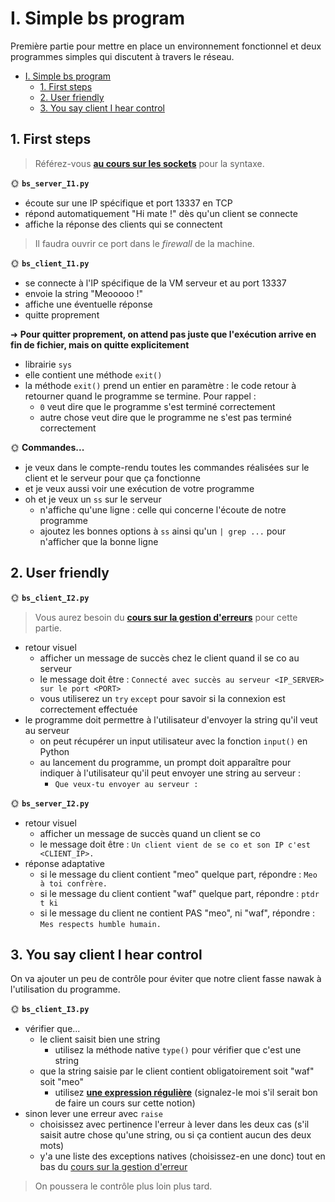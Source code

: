 # I. Simple bs program

Première partie pour mettre en place un environnement fonctionnel et deux programmes simples qui discutent à travers le réseau.

- [I. Simple bs program](#i-simple-bs-program)
  - [1. First steps](#1-first-steps)
  - [2. User friendly](#2-user-friendly)
  - [3. You say client I hear control](#3-you-say-client-i-hear-control)

## 1. First steps

> Référez-vous [**au cours sur les sockets**](../../../../cours/dev/socket/README.md) pour la syntaxe.

🌞 **`bs_server_I1.py`**

- écoute sur une IP spécifique et port 13337 en TCP
- répond automatiquement "Hi mate !" dès qu'un client se connecte
- affiche la réponse des clients qui se connectent

> Il faudra ouvrir ce port dans le *firewall* de la machine.

🌞 **`bs_client_I1.py`**

- se connecte à l'IP spécifique de la VM serveur et au port 13337
- envoie la string "Meooooo !"
- affiche une éventuelle réponse
- quitte proprement

➜ **Pour quitter proprement, on attend pas juste que l'exécution arrive en fin de fichier, mais on quitte explicitement**

- librairie `sys`
- elle contient une méthode `exit()`
- la méthode `exit()` prend un entier en paramètre : le code retour à retourner quand le programme se termine. Pour rappel :
  - `0` veut dire que le programme s'est terminé correctement
  - autre chose veut dire que le programme ne s'est pas terminé correctement

🌞 **Commandes...**

- je veux dans le compte-rendu toutes les commandes réalisées sur le client et le serveur pour que ça fonctionne
- et je veux aussi voir une exécution de votre programme
- oh et je veux un `ss` sur le serveur
  - n'affiche qu'une ligne : celle qui concerne l'écoute de notre programme
  - ajoutez les bonnes options à `ss` ainsi qu'un `| grep ...` pour n'afficher que la bonne ligne

## 2. User friendly

🌞 **`bs_client_I2.py`**

> Vous aurez besoin du [**cours sur la gestion d'erreurs**](../../../../cours/dev/error_handling/README.md) pour cette partie.

- retour visuel
  - afficher un message de succès chez le client quand il se co au serveur
  - le message doit être : `Connecté avec succès au serveur <IP_SERVER> sur le port <PORT>`
  - vous utiliserez un `try` `except` pour savoir si la connexion est correctement effectuée
- le programme doit permettre à l'utilisateur d'envoyer la string qu'il veut au serveur
  - on peut récupérer un input utilisateur avec la fonction `input()` en Python
  - au lancement du programme, un prompt doit apparaître pour indiquer à l'utilisateur qu'il peut envoyer une string au serveur :
    - `Que veux-tu envoyer au serveur : `

🌞 **`bs_server_I2.py`**

- retour visuel
  - afficher un message de succès quand un client se co
  - le message doit être : `Un client vient de se co et son IP c'est <CLIENT_IP>.`
- réponse adaptative
  - si le message du client contient "meo" quelque part, répondre : `Meo à toi confrère.`
  - si le message du client contient "waf" quelque part, répondre : `ptdr t ki`
  - si le message du client ne contient PAS "meo", ni "waf", répondre : `Mes respects humble humain.`

## 3. You say client I hear control

On va ajouter un peu de contrôle pour éviter que notre client fasse nawak à l'utilisation du programme.

🌞 **`bs_client_I3.py`**

- vérifier que...
  - le client saisit bien une string
    - utilisez la méthode native `type()` pour vérifier que c'est une string
  - que la string saisie par le client contient obligatoirement soit "waf" soit "meo"
    - utilisez [**une expression régulière**](https://www.programiz.com/python-programming/regex) (signalez-le moi s'il serait bon de faire un cours sur cette notion)
- sinon lever une erreur avec `raise`
  - choisissez avec pertinence l'erreur à lever dans les deux cas (s'il saisit autre chose qu'une string, ou si ça contient aucun des deux mots)
  - y'a une liste des exceptions natives (choisissez-en une donc) tout en bas du [cours sur la gestion d'erreur](../../../../cours/dev/error_handling/README.md)

> On poussera le contrôle plus loin plus tard.

